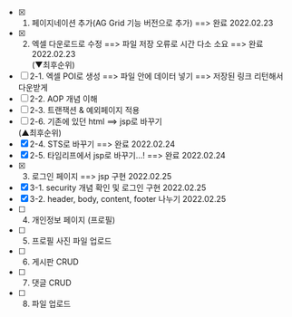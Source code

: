 - [x] 1. 페이지네이션 추가(AG Grid 기능 버전으로 추가) ==> 완료 2022.02.23
- [x] 2. 엑셀 다운로드로 수정 ==> 파일 저장 오류로 시간 다소 소요 ==> 완료 2022.02.23  
(▼최후순위)  
 - [ ] 2-1. 엑셀 POI로 생성 ==> 파일 안에 데이터 넣기 ==> 저장된 링크 리턴해서 다운받게  
 - [ ] 2-2. AOP 개념 이해  
 - [ ] 2-3. 트랜잭션 & 예외페이지 적용  
 - [ ] 2-6. 기존에 있던 html ==> jsp로 바꾸기  
(▲최후순위)  
- [x] 2-4. STS로 바꾸기 ==> 완료 2022.02.24  
- [x] 2-5. 타임리프에서 jsp로 바꾸기...! ==> 완료 2022.02.24  
- [x] 3. 로그인 페이지 ==> jsp 구현 2022.02.25   
- [x] 3-1. security 개념 확인 및 로그인 구현 2022.02.25  
- [x] 3-2. header, body, content, footer 나누기 2022.02.25     
- [ ] 4. 개인정보 페이지 (프로필)  
- [ ] 5. 프로필 사진 파일 업로드  
- [ ] 6. 게시판 CRUD  
- [ ] 7. 댓글 CRUD  
- [ ] 8. 파일 업로드  
